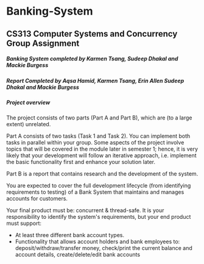 # Banking-System
## CS313 Computer Systems and Concurrency Group Assignment

##### Banking System completed by Karmen Tsang, Sudeep Dhakal and Mackie Burgess
##### Report Completed by Aqsa Hamid, Karmen Tsang, Erin Allen Sudeep Dhakal and Mackie Burgess

##### **Project overview** 
The project consists of two parts (Part A and Part B), which are (to a large extent)
unrelated. 

Part A consists of two tasks (Task 1 and Task 2). You can implement both tasks in parallel within your group. Some aspects of the project
involve topics that will be covered in the module later in semester 1; hence, it is very likely that your
development will follow an iterative approach, i.e. implement the basic functionality first and enhance
your solution later.

Part B is a report that contains research and the development of the system.

You are expected to cover the full development lifecycle (from identifying requirements to testing)
of a Bank System that maintains and manages accounts for customers. 

Your final product must be:
concurrent & thread-safe. It is your responsibility to identify the system's requirements, but your end
product must support:
- At least three different bank account types.
- Functionality that allows account holders and bank employees to: deposit/withdraw/transfer
money, check/print the current balance and account details, create/delete/edit bank
accounts
